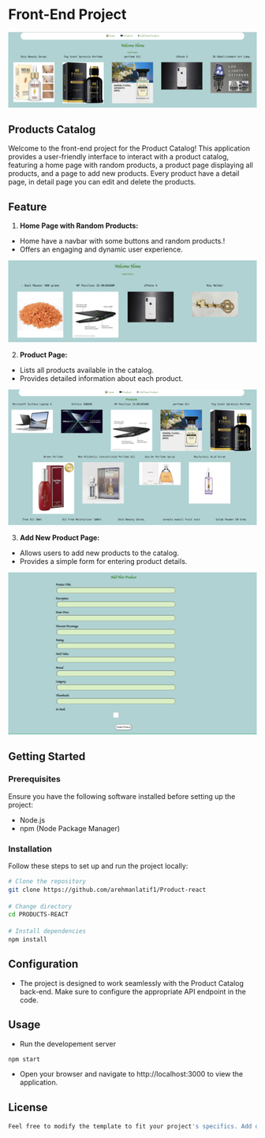 # Front-End Project

![Front-end](</screenshots/home.png>)

## Products Catalog
Welcome to the front-end project for the Product Catalog! This application provides a user-friendly interface to interact with a product catalog, featuring a home page with random products, a product page displaying all products, and a page to add new products. Every product have a detail page, in detail page you can edit and delete the products.

<!-- ## Introduction

Explain briefly what your project is about and its purpose. Include information about the external back-end API that your front-end interacts with. -->

## Feature

1. **Home Page with Random Products:**
- Home have a navbar with some buttons and random products.!
- Offers an engaging and dynamic user experience.

![home](</screenshots/home-products.png>)

2. **Product Page:**
- Lists all products available in the catalog.
- Provides detailed information about each 
product.

![Alt text](</screenshots/products.png>)

3. **Add New Product Page:**
- Allows users to add new products to the catalog.
- Provides a simple form for entering product details.

![Alt text](</screenshots/edit.png>)

## Getting Started
### Prerequisites

Ensure you have the following software installed before setting up the project:

- Node.js
- npm (Node Package Manager)

### Installation

Follow these steps to set up and run the project locally:

```bash
# Clone the repository
git clone https://github.com/arehmanlatif1/Product-react

# Change directory
cd PRODUCTS-REACT

# Install dependencies
npm install

```

## Configuration
- The project is designed to work seamlessly with the Product Catalog back-end. Make sure to configure the appropriate API endpoint in the code.

## Usage
- Run the developement server
```bash
npm start
```
- Open your browser and navigate to http://localhost:3000 to view the application.

## License
```bash
Feel free to modify the template to fit your project's specifics. Add or remove sections as needed and provide more details about the technologies used, project structure, or any other relevant information.
```